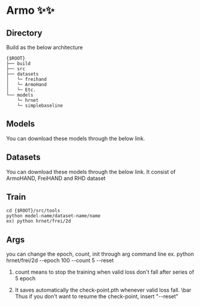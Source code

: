 # Armo ✨✨
## Directory</br>
Build as the below architecture 
```
{$ROOT}
├── build
├── src
├── datasets
│   └─ freihand
│   └─ ArmoHand
│   └─ Etc.
└── models
    └─ hrnet
    └─ simplebaseline

```

## Models
You can download these models through the below link.


## Datasets
You can download these models through the below link.
It consist of ArmoHAND, FreiHAND and RHD dataset


## Train
```
cd {$ROOT}/src/tools
python model-name/dataset-name/name
ex) python hrnet/frei/2d
```

## Args
you can change the epoch, count, init through arg command line
ex. python hrnet/frei/2d --epoch 100 --count 5 --reset

1. count means to stop the training when valid loss don't fall after series of 5 epoch

2. It saves automatically the check-point.pth whenever valid loss fall. \bar
Thus if you don't want to resume the check-point, insert "--reset"
